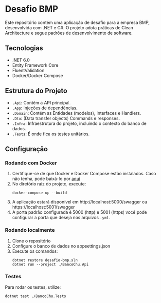 # Desafio BMP

Este repositório contém uma aplicação de desafio para a empresa BMP, desenvolvida com .NET e C#. O projeto adota práticas de Clean Architecture e segue padrões de desenvolvimento de software.

## Tecnologias

- .NET 6.0
- Entity Framework Core
- FluentValidation
- Docker/Docker Compose

## Estrutura do Projeto

- `.Api`: Contém a API principal.
- `.App`: Injeções de dependências.
- `.Domain`: Contém as Entidades (modelos), Interfaces e Handlers.
- `.Dto`: (Data transfer objects) Commands e responses.
- `.Infra`: Infraestrutura do projeto, incluindo o contexto do banco de dados.
- `.Tests`: É onde fica os testes unitários.

## Configuração

### Rodando com Docker

1. Certifique-se de que Docker e Docker Compose estão instalados. Caso não tenha, pode baixá-lo por [aqui](https://docs.docker.com/get-started/get-docker/)
2. No diretório raiz do projeto, execute:
   ```
   docker-compose up --build
   ```
3. A aplicação estará disponível em http://localhost:5000/swagger ou https://localhost:5001/swagger
4. A porta padrão configurada é 5000 (http) e 5001 (https) você pode configurar a porta que deseja nos arquivos `.yml`.

### Rodando localmente

1. Clone o repositório
2. Configure o banco de dados no appsettings.json
3. Execute os comandos:
   ```
   dotnet restore desafio-bmp.sln
   dotnet run --project ./BancoChu.Api
   ```

### Testes

Para rodar os testes, utilize:
```
dotnet test ./BancoChu.Tests
```
